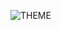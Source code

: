 ![THEME](https://24.media.tumblr.com/0076127473163b6e389f38ff4157719d/tumblr_mtte8djBlT1rat0tqo1_500.gif)
